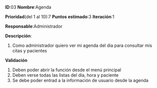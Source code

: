 **ID**:03
**Nombre**:Agenda

**Prioridad**(del 1 al 10):7
**Puntos estimado**:3
**Iteración**:1

**Responsable**:Administrador

**Descripción**:
1. Como administrador quiero ver mi agenda del dia para consultar mis citas y pacientes

**Validación**
1. Deben poder abrir la función desde el menú principal
1. Deben verse todas las listas del día, hora y paciente
1. Se debe poder entrad a la información de usuario desde la agenda
